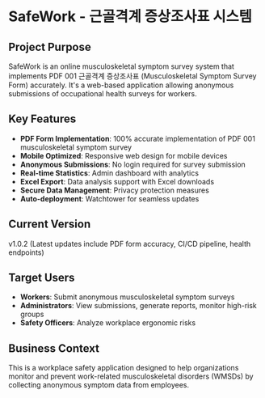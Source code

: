 # SafeWork - 근골격계 증상조사표 시스템

## Project Purpose
SafeWork is an online musculoskeletal symptom survey system that implements PDF 001 근골격계 증상조사표 (Musculoskeletal Symptom Survey Form) accurately. It's a web-based application allowing anonymous submissions of occupational health surveys for workers.

## Key Features
- **PDF Form Implementation**: 100% accurate implementation of PDF 001 musculoskeletal symptom survey
- **Mobile Optimized**: Responsive web design for mobile devices
- **Anonymous Submissions**: No login required for survey submission
- **Real-time Statistics**: Admin dashboard with analytics
- **Excel Export**: Data analysis support with Excel downloads
- **Secure Data Management**: Privacy protection measures
- **Auto-deployment**: Watchtower for seamless updates

## Current Version
v1.0.2 (Latest updates include PDF form accuracy, CI/CD pipeline, health endpoints)

## Target Users
- **Workers**: Submit anonymous musculoskeletal symptom surveys
- **Administrators**: View submissions, generate reports, monitor high-risk groups
- **Safety Officers**: Analyze workplace ergonomic risks

## Business Context
This is a workplace safety application designed to help organizations monitor and prevent work-related musculoskeletal disorders (WMSDs) by collecting anonymous symptom data from employees.
